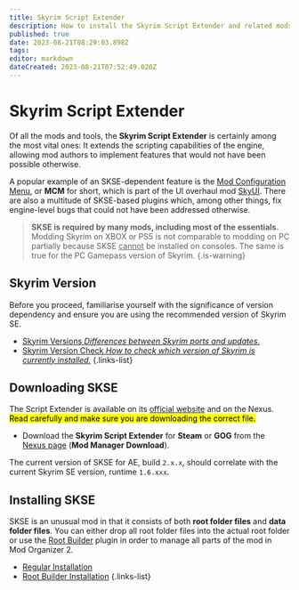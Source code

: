 ```yaml
---
title: Skyrim Script Extender
description: How to install the Skyrim Script Extender and related mods.
published: true
date: 2023-08-21T08:29:03.898Z
tags: 
editor: markdown
dateCreated: 2023-08-21T07:52:49.020Z
---
```


# Skyrim Script Extender

Of all the mods and tools, the **Skyrim Script Extender** is certainly among the most vital ones: It extends the scripting capabilities of the engine, allowing mod authors to implement features that would not have been possible otherwise.

A popular example of an SKSE-dependent feature is the [Mod Configuration Menu](/knowledge-base/mcm), or **MCM** for short, which is part of the UI overhaul mod [SkyUI](/mods/skyui). There are also a multitude of SKSE-based plugins which, among other things, fix engine-level bugs that could not have been addressed otherwise.

> **SKSE is required by many mods, including most of the essentials.** Modding Skyrim on XBOX or PS5 is not comparable to modding on PC partially because SKSE <u>cannot</u> be installed on consoles. The same is true for the PC Gamepass version of Skyrim.
{.is-warning}

## Skyrim Version

Before you proceed, familiarise yourself with the significance of version dependency and ensure you are using the recommended version of Skyrim SE.

- [Skyrim Versions *Differences between Skyrim ports and updates.*](/knowledge-base/skyrim-versions)
- [Skyrim Version Check *How to check which version of Skyrim is currently installed.*](/guides-tutorials/skyrim-version-check)
{.links-list}

## Downloading SKSE

The Script Extender is available on its [official website](https://skse.silverlock.org/) and on the Nexus. <mark>Read carefully and make sure you are downloading the correct file.</mark>

- Download the **Skyrim Script Extender** for **Steam** or **GOG** from the [Nexus page](https://www.nexusmods.com/skyrimspecialedition/mods/30379?tab=files) (**Mod Manager Download**).

The current version of SKSE for AE, build `2.x.x`, should correlate with the current Skyrim SE version, runtime `1.6.xxx`.

## Installing SKSE

SKSE is an unusual mod in that it consists of both **root folder files** and **data folder files**. You can either drop all root folder files into the actual root folder or use the [Root Builder](/mo2/root-builder) plugin in order to manage all parts of the mod in Mod Organizer 2.

- [Regular Installation](/mods/skse/regular)
- [Root Builder Installation](/mods/skse/root-builder)
{.links-list}


